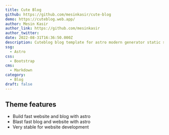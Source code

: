 ```yaml
---
title: Cute Blog
github: https://github.com/mesinkasir/cute-blog
demo: https://cuteblog.web.app/
author: Mesin Kasir
author_link: https://github.com/mesinkasir
author_twitter:
date: 2022-08-31T16:36:50.000Z
description: Cuteblog blog template for astro modern generator static site - Created with StackBlitz.
ssg:
  - Astro
css:
  - Bootstrap
cms:
  - Markdown
category:
  - Blog
draft: false
---
```


## Theme features

- Build fast website and blog with astro
- Blast fast blog and website with astro
- Very stable for website development
